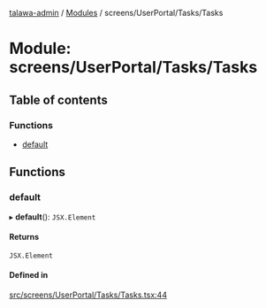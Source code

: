 [talawa-admin](../README.md) / [Modules](../modules.md) / screens/UserPortal/Tasks/Tasks

# Module: screens/UserPortal/Tasks/Tasks

## Table of contents

### Functions

- [default](screens_UserPortal_Tasks_Tasks.md#default)

## Functions

### default

▸ **default**(): `JSX.Element`

#### Returns

`JSX.Element`

#### Defined in

[src/screens/UserPortal/Tasks/Tasks.tsx:44](https://github.com/chandel-aman/talawa-admin/blob/8321f36/src/screens/UserPortal/Tasks/Tasks.tsx#L44)
